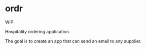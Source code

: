 # ordr

WIP

Hospitality ordering application.

The goal is to create an app that can send an email to any supplier.
